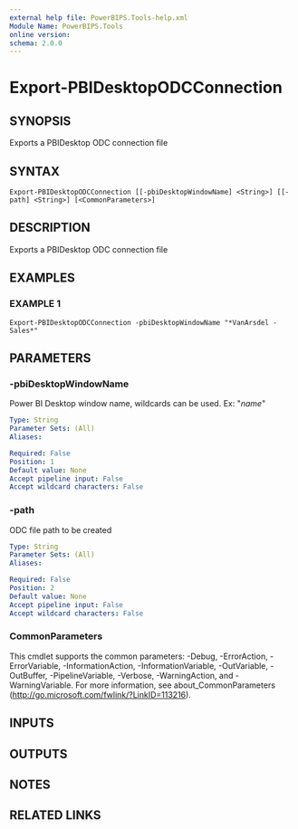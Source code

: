 ```yaml
---
external help file: PowerBIPS.Tools-help.xml
Module Name: PowerBIPS.Tools
online version:
schema: 2.0.0
---
```


# Export-PBIDesktopODCConnection

## SYNOPSIS
Exports a PBIDesktop ODC connection file

## SYNTAX

```
Export-PBIDesktopODCConnection [[-pbiDesktopWindowName] <String>] [[-path] <String>] [<CommonParameters>]
```

## DESCRIPTION
Exports a PBIDesktop ODC connection file

## EXAMPLES

### EXAMPLE 1
```
Export-PBIDesktopODCConnection -pbiDesktopWindowName "*VanArsdel - Sales*"
```

## PARAMETERS

### -pbiDesktopWindowName
Power BI Desktop window name, wildcards can be used.
Ex: "*name*"

```yaml
Type: String
Parameter Sets: (All)
Aliases:

Required: False
Position: 1
Default value: None
Accept pipeline input: False
Accept wildcard characters: False
```

### -path
ODC file path to be created

```yaml
Type: String
Parameter Sets: (All)
Aliases:

Required: False
Position: 2
Default value: None
Accept pipeline input: False
Accept wildcard characters: False
```

### CommonParameters
This cmdlet supports the common parameters: -Debug, -ErrorAction, -ErrorVariable, -InformationAction, -InformationVariable, -OutVariable, -OutBuffer, -PipelineVariable, -Verbose, -WarningAction, and -WarningVariable.
For more information, see about_CommonParameters (http://go.microsoft.com/fwlink/?LinkID=113216).

## INPUTS

## OUTPUTS

## NOTES

## RELATED LINKS
